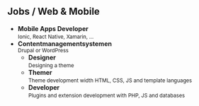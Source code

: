 Jobs **/ Web & Mobile**
-----------------------

- **Mobile Apps Developer**  
  <small>Ionic, React Native, Xamarin, …</small> 
- **Contentmanagementsystemen**  
  <small>Drupal or WordPress</small>
  - **Designer**  
    <small>Designing a theme</small>
  - **Themer**  
    <small>Theme development width HTML, CSS, JS and template languages</small>
  - **Developer**  
    <small>Plugins and extension development with PHP, JS and databases</small>